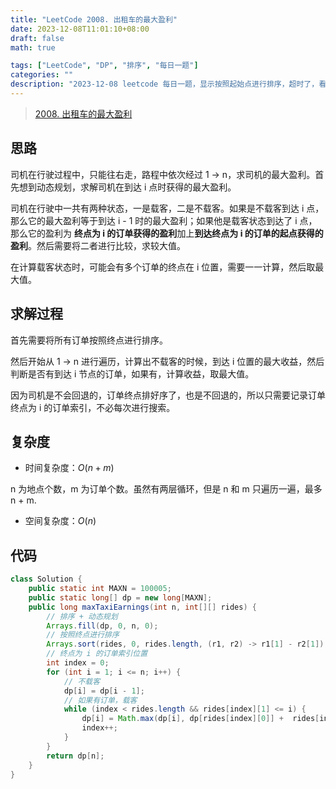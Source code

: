 ```yaml
---
title: "LeetCode 2008. 出租车的最大盈利"
date: 2023-12-08T11:01:10+08:00
draft: false
math: true

tags: ["LeetCode", "DP", "排序", "每日一题"]
categories: ""
description: "2023-12-08 leetcode 每日一题，显示按照起始点进行排序，超时了，看了大佬题解，使用终点排序进行求解，整理一下思路"
---
```


> [2008. 出租车的最大盈利](https://leetcode.cn/problems/maximum-earnings-from-taxi/)

## 思路

司机在行驶过程中，只能往右走，路程中依次经过 1 -> n，求司机的最大盈利。首先想到动态规划，求解司机在到达 i 点时获得的最大盈利。

司机在行驶中一共有两种状态，一是载客，二是不载客。如果是不载客到达 i 点，那么它的最大盈利等于到达 i - 1 时的最大盈利；如果他是载客状态到达了 i 点，那么它的盈利为 **终点为 i 的订单获得的盈利**加上**到达终点为 i 的订单的起点获得的盈利**。然后需要将二者进行比较，求较大值。

在计算载客状态时，可能会有多个订单的终点在 i 位置，需要一一计算，然后取最大值。

## 求解过程

首先需要将所有订单按照终点进行排序。

然后开始从 1 -> n 进行遍历，计算出不载客的时候，到达 i 位置的最大收益，然后判断是否有到达 i 节点的订单，如果有，计算收益，取最大值。

因为司机是不会回退的，订单终点排好序了，也是不回退的，所以只需要记录订单终点为 i 的订单索引，不必每次进行搜索。

## 复杂度

- 时间复杂度：$O(n + m)$

n 为地点个数，m 为订单个数。虽然有两层循环，但是 n 和 m 只遍历一遍，最多 n + m.

- 空间复杂度：$O(n)$

## 代码

```java
class Solution {
    public static int MAXN = 100005;
    public static long[] dp = new long[MAXN];
    public long maxTaxiEarnings(int n, int[][] rides) {
        // 排序 + 动态规划
        Arrays.fill(dp, 0, n, 0);
        // 按照终点进行排序
        Arrays.sort(rides, 0, rides.length, (r1, r2) -> r1[1] - r2[1]);
        // 终点为 i 的订单索引位置
        int index = 0;
        for (int i = 1; i <= n; i++) {
            // 不载客
            dp[i] = dp[i - 1];
            // 如果有订单，载客
            while (index < rides.length && rides[index][1] <= i) {
                dp[i] = Math.max(dp[i], dp[rides[index][0]] +  rides[index][1] -  rides[index][0] +  rides[index][2]);
                index++;
            }
        }
        return dp[n];
    }
}
```